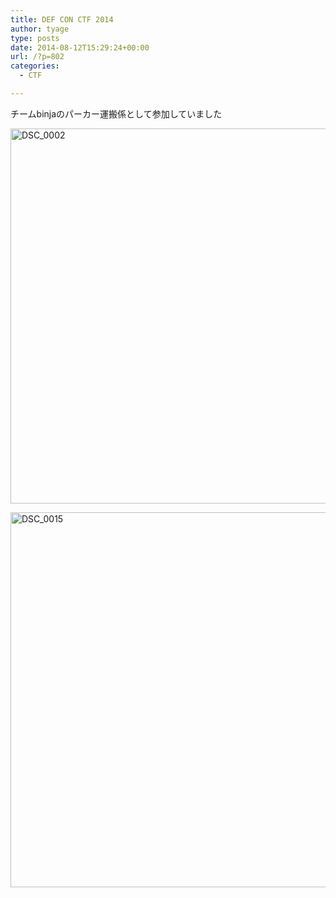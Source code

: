 ```yaml
---
title: DEF CON CTF 2014
author: tyage
type: posts
date: 2014-08-12T15:29:24+00:00
url: /?p=802
categories:
  - CTF

---
```

<p>チームbinjaのパーカー運搬係として参加していました</p>
<p><a href="https://www.flickr.com/photos/tyage/14710640429" title="DSC_0002 by チャゲ, on Flickr"><img src="https://farm6.staticflickr.com/5596/14710640429_5340f694e5_c.jpg" width="800" height="600" alt="DSC_0002"></a></p>
<p><a href="https://www.flickr.com/photos/tyage/14894211811" title="DSC_0015 by チャゲ, on Flickr"><img src="https://farm4.staticflickr.com/3843/14894211811_5ec384d141_c.jpg" width="800" height="600" alt="DSC_0015"></a></p>
